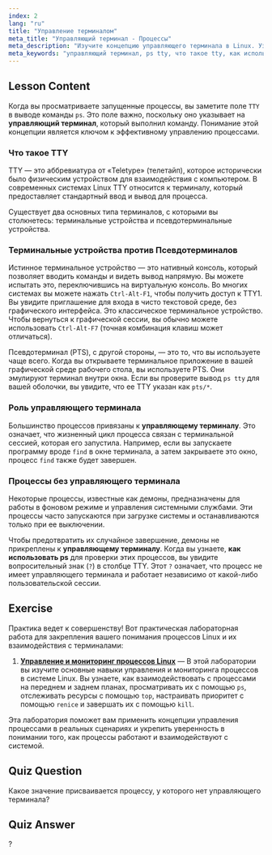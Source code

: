 ```yaml
---
index: 2
lang: "ru"
title: "Управление терминалом"
meta_title: "Управляющий терминал - Процессы"
meta_description: "Изучите концепцию управляющего терминала в Linux. Узнайте, что такое TTY, в чем разница между TTY и PTS, и как использовать вывод команды `ps tty` для идентификации процессов без управляющего терминала, таких как демоны."
meta_keywords: "управляющий терминал, ps tty, что такое tty, как использовать ps, TTY, PTS, терминал Linux, процесс-демон, процессы Linux"
---
```


## Lesson Content

Когда вы просматриваете запущенные процессы, вы заметите поле `TTY` в выводе команды `ps`. Это поле важно, поскольку оно указывает на **управляющий терминал**, который выполнил команду. Понимание этой концепции является ключом к эффективному управлению процессами.

### Что такое TTY

TTY — это аббревиатура от «Teletype» (телетайп), которое исторически было физическим устройством для взаимодействия с компьютером. В современных системах Linux TTY относится к терминалу, который предоставляет стандартный ввод и вывод для процесса.

Существует два основных типа терминалов, с которыми вы столкнетесь: терминальные устройства и псевдотерминальные устройства.

### Терминальные устройства против Псевдотерминалов

Истинное терминальное устройство — это нативный консоль, который позволяет вводить команды и видеть вывод напрямую. Вы можете испытать это, переключившись на виртуальную консоль. Во многих системах вы можете нажать `Ctrl-Alt-F1`, чтобы получить доступ к TTY1. Вы увидите приглашение для входа в чисто текстовой среде, без графического интерфейса. Это классическое терминальное устройство. Чтобы вернуться к графической сессии, вы обычно можете использовать `Ctrl-Alt-F7` (точная комбинация клавиш может отличаться).

Псевдотерминал (PTS), с другой стороны, — это то, что вы используете чаще всего. Когда вы открываете терминальное приложение в вашей графической среде рабочего стола, вы используете PTS. Они эмулируют терминал внутри окна. Если вы проверите вывод `ps tty` для вашей оболочки, вы увидите, что ее TTY указан как `pts/*`.

### Роль управляющего терминала

Большинство процессов привязаны к **управляющему терминалу**. Это означает, что жизненный цикл процесса связан с терминальной сессией, которая его запустила. Например, если вы запускаете программу вроде `find` в окне терминала, а затем закрываете это окно, процесс `find` также будет завершен.

### Процессы без управляющего терминала

Некоторые процессы, известные как демоны, предназначены для работы в фоновом режиме и управления системными службами. Эти процессы часто запускаются при загрузке системы и останавливаются только при ее выключении.

Чтобы предотвратить их случайное завершение, демоны не прикреплены к **управляющему терминалу**. Когда вы узнаете, **как использовать ps** для проверки этих процессов, вы увидите вопросительный знак (`?`) в столбце TTY. Этот `?` означает, что процесс не имеет управляющего терминала и работает независимо от какой-либо пользовательской сессии.

## Exercise

Практика ведет к совершенству! Вот практическая лабораторная работа для закрепления вашего понимания процессов Linux и их взаимодействия с терминалами:

1. **[Управление и мониторинг процессов Linux](https://labex.io/ru/labs/comptia-manage-and-monitor-linux-processes-590864)** — В этой лаборатории вы изучите основные навыки управления и мониторинга процессов в системе Linux. Вы узнаете, как взаимодействовать с процессами на переднем и заднем планах, просматривать их с помощью `ps`, отслеживать ресурсы с помощью `top`, настраивать приоритет с помощью `renice` и завершать их с помощью `kill`.

Эта лаборатория поможет вам применить концепции управления процессами в реальных сценариях и укрепить уверенность в понимании того, как процессы работают и взаимодействуют с системой.

## Quiz Question

Какое значение присваивается процессу, у которого нет управляющего терминала?

## Quiz Answer

?
